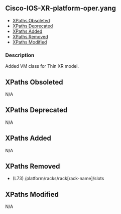 ## Cisco-IOS-XR-platform-oper.yang

- [XPaths Obsoleted](#xpaths-obsoleted)
- [XPaths Deprecated](#xpaths-deprecated)
- [XPaths Added](#xpaths-added)
- [XPaths Removed](#xpaths-removed)
- [XPaths Modified](#xpaths-modified)

### Description

Added VM class for Thin XR model.

## XPaths Obsoleted

N/A

## XPaths Deprecated

N/A

## XPaths Added

N/A

## XPaths Removed

- (L73)	/platform/racks/rack[rack-name]/slots

## XPaths Modified

N/A

